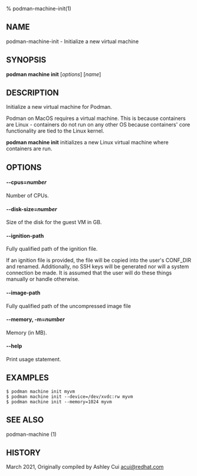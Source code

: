 % podman-machine-init(1)

## NAME
podman\-machine\-init - Initialize a new virtual machine

## SYNOPSIS
**podman machine init** [*options*] [*name*]

## DESCRIPTION

Initialize a new virtual machine for Podman.

Podman on MacOS requires a virtual machine. This is because containers are Linux -
containers do not run on any other OS because containers' core functionality are
tied to the Linux kernel.

**podman machine init** initializes a new Linux virtual machine where containers are run.

## OPTIONS

#### **\-\-cpus**=*number*

Number of CPUs.

#### **\-\-disk-size**=*number*

Size of the disk for the guest VM in GB.

#### **\-\-ignition-path**

Fully qualified path of the ignition file.

If an ignition file is provided, the file
will be copied into the user's CONF_DIR and renamed.  Additionally, no SSH keys will
be generated nor will a system connection be made.  It is assumed that the user will
do these things manually or handle otherwise.

#### **\-\-image-path**

Fully qualified path of the uncompressed image file

#### **\-\-memory**, **-m**=*number*

Memory (in MB).

#### **\-\-help**

Print usage statement.

## EXAMPLES

```
$ podman machine init myvm
$ podman machine init --device=/dev/xvdc:rw myvm
$ podman machine init --memory=1024 myvm
```

## SEE ALSO
podman-machine (1)

## HISTORY
March 2021, Originally compiled by Ashley Cui <acui@redhat.com>
